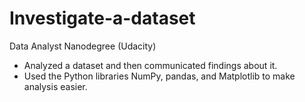 # Investigate-a-dataset
Data Analyst Nanodegree (Udacity)

* Analyzed a dataset and then communicated findings about it.
* Used the Python libraries NumPy, pandas, and Matplotlib to make analysis easier.
